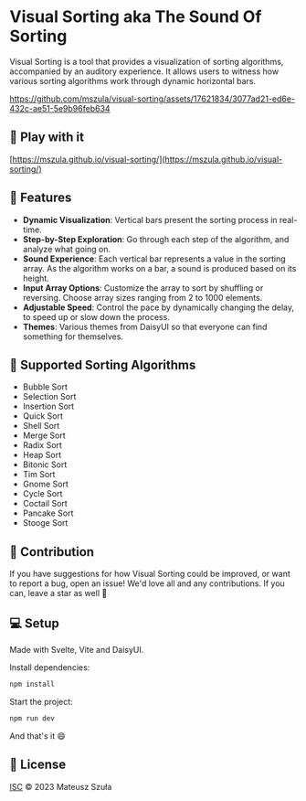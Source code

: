# Visual Sorting aka The Sound Of Sorting

Visual Sorting is a tool that provides a visualization of sorting algorithms, accompanied by an auditory experience. It allows users to witness how various sorting algorithms work through dynamic horizontal bars.

https://github.com/mszula/visual-sorting/assets/17621834/3077ad21-ed6e-432c-ae51-5e9b96feb634

## 🚀 Play with it

[https://mszula.github.io/visual-sorting/](https://mszula.github.io/visual-sorting/)

## 🌟 Features

- **Dynamic Visualization**: Vertical bars present the sorting process in real-time.
- **Step-by-Step Exploration**: Go through each step of the algorithm, and analyze what going on.
- **Sound Experience**: Each vertical bar represents a value in the sorting array. As the algorithm works on a bar, a sound is produced based on its height.
- **Input Array Options**: Customize the array to sort by shuffling or reversing. Choose array sizes ranging from 2 to 1000 elements.
- **Adjustable Speed**: Control the pace by dynamically changing the delay, to speed up or slow down the process.
- **Themes**: Various themes from DaisyUI so that everyone can find something for themselves.

## 🤖 Supported Sorting Algorithms

- Bubble Sort
- Selection Sort
- Insertion Sort
- Quick Sort
- Shell Sort
- Merge Sort
- Radix Sort
- Heap Sort
- Bitonic Sort
- Tim Sort
- Gnome Sort
- Cycle Sort
- Coctail Sort
- Pancake Sort
- Stooge Sort

## 🙌 Contribution

If you have suggestions for how Visual Sorting could be improved, or want to report a bug, open an issue! We'd love all and any contributions. If you can, leave a star as well 🌟

## 💻 Setup

Made with Svelte, Vite and DaisyUI.

Install dependencies:

```bash
npm install
```

Start the project:

```bash
npm run dev
```

And that's it 😄

## 📄 License

[ISC](https://github.com/mszula/visual-sorting/LICENSE) © 2023 Mateusz Szuła
